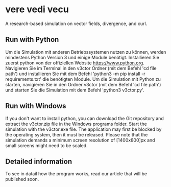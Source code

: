 # vere vedi vecu
A research-based simulation on vector fields, divergence, and curl.

## Run with Python
Um die Simulation mit anderen Betriebssystemen nutzen zu können, werden mindestens Python Version 3 und einige Module benötigt. Installieren Sie zuerst python von der offiziellen Website https://www.python.org. Navigieren Sie im Terminal in den v3ctor Ordner (mit dem Befehl 'cd file path') und installieren Sie mit dem Befehl 'python3 -m pip install -r requirements.txt' die benötigten Module. Um die Simulation mit Python zu starten, navigieren Sie in den Ordner v3ctor (mit dem Befehl 'cd file path') und starten Sie die Simulation mit dem Befehl 'python3 v3ctor.py'.

## Run with Windows
If you don't want to install python, you can download the Git repository and extract the v3ctor.zip file in the Windows programs folder. Start the simulation with the v3ctor.exe file. The application may first be blocked by the operating system, then it must be released. Please note that the simulation demands a minimum screen resolution of [1400x800]px and small screens might need to be scaled. 

## Detailed information
To see in datail how the program works, read our article that will be published soon.
